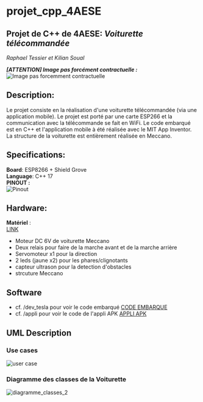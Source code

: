 # projet_cpp_4AESE
## Projet de C++ de 4AESE: _Voiturette télécommandée_  

_Raphael Tessier et Kilian Soual_

**_[ATTENTION] Image pas forcément contractuelle :_**  
![Image pas forcemment contractuelle](https://i.gaw.to/vehicles/photos/40/25/402549-2021-tesla-model-x.jpg?640x400)  
  
## Description:  
Le projet consiste en la réalisation d'une voiturette télécommandée (via une application mobile). Le projet est porté par une carte ESP266 et la communication avec la télécommande se fait en WiFi. Le code embarqué est en C++ et l'application mobile à été réalisée avec le MIT App Inventor. La structure de la voiturette est entièrement réalisée en Meccano.  
  

## Specifications:  
**Board**: ESP8266 + Shield Grove  
**Language**: C++ 17  
**PINOUT :**  
![Pinout](https://i0.wp.com/randomnerdtutorials.com/wp-content/uploads/2019/05/ESP8266-NodeMCU-kit-12-E-pinout-gpio-pin.png?quality=100&strip=all&ssl=1)  

## Hardware:  
**Matériel** :  
[LINK](https://www.seeedstudio.com/ "Grove Actuators/Sensors")
  - Moteur DC 6V de voiturette Meccano  
  - Deux relais pour faire de la marche avant et de la marche arrière
  - Servomoteur x1 pour la direction
  - 2 leds (jaune x2) pour les phares/clignotants
  - capteur ultrason pour la detection d'obstacles
  - strcuture Meccano
  
## Software
  - cf. /dev_tesla pour voir le code embarqué [CODE EMBARQUE](https://github.com/kiso6/projet_cpp_4AESE/tree/main/dev_tesla)
  - cf. /appli pour voir le code de l'appli APK [APPLI APK](https://github.com/kiso6/projet_cpp_4AESE/tree/main/appli)
  
## UML Description
### Use cases
![user case](https://user-images.githubusercontent.com/128903240/235663121-4138d28a-abcd-4ec0-8b22-39a8af73595d.png)  
### Diagramme des classes de la Voiturette  
![diagramme_classes_2](https://i.ibb.co/jhXwkhN/Diagramme-vierge.png)

